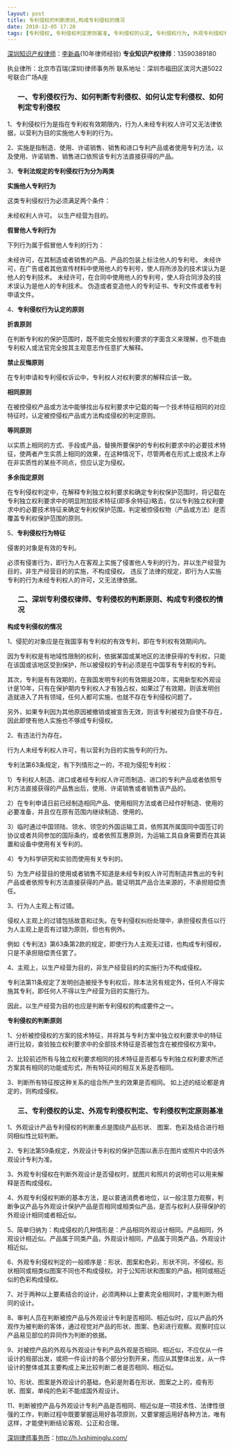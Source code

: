 ```yaml
---
layout: post
title: 专利侵权的判断原则,构成专利侵权的情况
date: 2010-12-05 17:28
tags: [专利侵权, 专利侵权判定原则基准, 专利侵权的认定, 专利侵权行为, 外观专利侵权判定, 如何判定专利侵权, 如何判断专利侵权, 如何认定专利侵权, 深圳专利侵权律师, 深圳知识产权律师]
---
```

<a href="http://h.lvshiminglu.com/law/category/ipr" target="_blank">深圳知识产权律师</a>：<a href="http://h.lvshiminglu.com/ask" target="_blank">李新淼</a>(10年律师经验)
<strong>专业知识产权律师</strong>：13590389180

执业律所：北京市百瑞(深圳)律师事务所
联系地址：深圳市福田区滨河大道5022号联合广场A座
<ol>
<h3>一、专利侵权行为、如何判断专利侵权、如何认定专利侵权、如何判定专利侵权</h3>
</ol>
1、专利侵权行为是指在专利权有效期限内，行为人未经专利权人许可又无法律依据，以营利为目的实施他人专利的行为。

2、实施是指制造、使用、许诺销售、销售和进口专利产品或者使用专利方法，以及使用、许诺销售、销售进口依照该专利方法直接获得的产品。

3、<strong>专利法规定的专利侵权行为分为两类</strong>

<strong>实施他人专利行为</strong>

这类专利侵权行为必须满足两个条件：

未经权利人许可。
以生产经营为目的。

<strong>假冒他人专利行为</strong>

下列行为属于假冒他人专利的行为：

未经许可，在其制造或者销售的产品、产品的包装上标注他人的专利号。
未经许可，在广告或者其他宣传材料中使用他人的专利号，使人将所涉及的技术误认为是他人的专利技术。
未经许可，在合同中使用他人的专利号，使人将合同涉及的技术误认为是他人的专利技术。
伪造或者变造他人的专利证书、专利文件或者专利申请文件。

4、<strong>专利侵权行为认定的原则</strong>

<strong>折衷原则</strong>

在判断专利权的保护范围时，既不能完全按权利要求的字面含义来理解，也不能由专利权人或法官完全按其主观意志作任意扩大解释。

<strong>禁止反悔原则</strong>

在专利申请和专利侵权诉讼中，专利权人对权利要求的解释应该一致。

<strong>相同原则</strong>

在被控侵权产品或方法中能够找出与权利要求中记载的每一个技术特征相同的对应特征时，认定被控侵权产品或方法构成侵权的判定原则。

<strong>等同原则</strong>

以实质上相同的方式、手段或产品，替换所要保护的专利权利要求中的必要技术特征，使两者产生实质上相同的效果，在这种情况下，尽管两者在形式上或技术上存在非实质性的某些不同点，但应认定为侵权。

<strong>多余指定原则</strong>

在专利侵权判定中，在解释专利独立权利要求和确定专利权保护范围时，将记载在专利独立权利要求中的明显附加技术特征(即多余特征)略去，仅以专利独立权利要求中的必要技术特征来确定专利权保护范围，判定被控侵权物（产品或方法）是否覆盖专利权保护范围的原则。

5、<strong>专利侵权行为特征</strong>

侵害的对象是有效的专利。

必须有侵害行为，即行为人在客观上实施了侵害他人专利的行为，并以生产经营为目的，非生产经营目的的实施，不构成侵权。
违反了法律的规定，即行为人实施专利的行为未经专利权人的许可，又无法律依据。
<ol>
<h3>二、深圳专利侵权律师、专利侵权的判断原则、构成专利侵权的情况</h3>
</ol>
<strong>构成专利侵权的情况</strong>

1、侵犯的对象应是在我国享有专利权的有效专利，即在专利权有效期间内。

因为专利权是有地域性限制的权利，依据某国或某地区的法律获得的专利权，只能在该国或该地区受到保护，所以被侵权的专利必须是在中国享有专利权的专利。

其次，专利是有有效期的，在我国发明专利的有效期是20年，实用新型和外观设计是10年，只有在保护期内专利权人才有独占权，如果过了有效期，则该发明创造就进入了共有领域，任何人都可实施，也就不存在专利侵权问题了。

另外，如果专利因为其他原因被撤销或被宣告无效，则该专利被视为自使不存在，因此即使有他人实施也不够成专利侵权。

2、有违法行为存在。

行为人未经专利权人许可，有以营利为目的实施专利的行为。

专利法第63条规定，有下列情形之一的，不视为侵犯专利权：

1）专利权人制造、进口或者经专利权人许可而制造、进口的专利产品或者依照专利方法直接获得的产品售出后，使用、许诺销售或者销售该产品的。

2）在专利申请日前已经制造相同产品、使用相同方法或者已经作好制造、使用的必要准备，并且仅在原有范围内继续制造、使用的。

3）临时通过中国领陆、领水、领空的外国运输工具，依照其所属国同中国签订的协议或者共同参加的国际条约，或者依照互惠原则，为运输工具自身需要而在其装置和设备中使用有关专利的。

4）专为科学研究和实验而使用有关专利的。

5）为生产经营目的使用或者销售不知道是未经专利权人许可而制造并售出的专利产品或者依照专利方法直接获得的产品，能证明其产品合法来源的，不承担赔偿责任。

3、行为人主观上有过错。

侵权人主观上的过错包括故意和过失。在专利侵权纠纷处理中，承担侵权责任以行为人主观上是否有过错为原则，但也有例外。

例如《专利法》第63条第2款的规定，即使行为人主观无过错，也构成专利侵权，只是不承担赔偿责任罢了。

4、主观上，以生产经营为目的，非生产经营目的的实施行为不构成侵权。

专利法第11条规定了发明创造被授予专利权后，除本法另有规定外，任何人不得实施其专利，即任何人不得以生产经营为目的实施行为。

因此，以生产经营为目的也应是判断专利侵权的构成要件之一。

<strong>专利侵权的判断原则</strong>

1、分析被控侵权的方案的技术特征，并将其与专利方案中独立权利要求中的特征进行比较，查验独立权利要求中的全部技术特征是否被包含在被控侵权方案中。

2、比较前述所有与独立权利要求相同的技术特征是否都与专利独立权利要求所述方案具有相同的功能或形式，所有特征间的相互关系是否相同。

3、判断所有特征按这种关系的组合所产生的效果是否相同。 如上述的结论都是肯定的，则构成侵权。
<ol>
<h3>三、专利侵权的认定、外观专利侵权判定、专利侵权判定原则基准</h3>
</ol>
1、外观设计产品专利侵权的判断重点是围绕产品形状、 图案、色彩及结合进行相同相似性比较判断。

2、专利法第59条规定，外观设计专利权的保护范围以表示在图片或照片中的该外观设计专利为准。

3、外观专利侵权在判断外观设计是否侵权时，就图片和照片的说明也可以用来解释是否构成侵权。

4、外观专利侵权判断的基本方法，是以普通消费者地位，以一般注意力观察，判断争议产品与外观设计保护产品是否相同或相类似产品，是否与权利人获得保护的外观设计相同或者相近似。

5、简单归纳为：构成侵权的几种情形是：产品相同外观设计相同。产品相同，外观设计相近似。产品属于同类产品，外观设计相同，产品属于同类产品，外观设计相近似。

6、外观专利侵权判定的一般顺序是：形状、图案和色彩，形状不同，不侵权。形状相同或相类似图案不同也不构成侵权。对于公知形状和图案的产品，相同或相近似的色彩构成侵权。

7、对于两种以上要素结合的设计，必须两种以上要素完全相同时，才能判断为相同的设计。

8、审判人员在判断被控产品与外观设计专利是否相同、相近似时，应以产品的外观作为被判断的客体，通过视觉对产品的形状、图案、色彩进行观察。观察时应以产品易见部位的异同作为判断的依据。

9、对被控产品的外观与外观设计专利产品外观是否相同、相近似，不应仅从一件设计的局部出发，或把一件设计的各个部分分割开来，而应从其整体出发，从一件设计的整体或其主要构成上来比较判断二者是否相同、相近似。

10、形状、图案是外观设计的基础，色彩是附着在形状、图案之上的，疫有形状、图案，单纯的色彩不能成国外观设计。

11、判断被控产品与外观设计专利产品是否相同、相近似是一项技术性、法律性很强的工作，判断过程中既要掌握运用好各项原则，又要掌握运用好各种方法，唯有这样，才能使判断结论客观、公正和合理。

<a href="http://h.lvshiminglu.com/">深圳律师事务所</a>：<a href="http://h.lvshiminglu.com/">http://h.lvshiminglu.com/</a>

